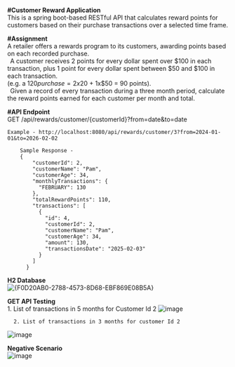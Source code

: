 __#Customer Reward Application__  
  This is a spring boot-based RESTful API that calculates reward points for customers based on their purchase transactions over a selected time frame.

__#Assignment__    
A retailer offers a rewards program to its customers, awarding points based on each recorded purchase.  
  
A customer receives 2 points for every dollar spent over $100 in each transaction, plus 1 point for every dollar spent between $50 and $100 in each transaction.   
(e.g. a $120 purchase = 2x$20 + 1x$50 = 90 points).   
  
Given a record of every transaction during a three month period, calculate the reward points earned for each customer per month and total.  


  
__#API Endpoint__  
    GET /api/rewards/customer/{customerId}?from=date&to=date

    Example - http://localhost:8080/api/rewards/customer/3?from=2024-01-01&to=2026-02-02

        Sample Response - 
        {
            "customerId": 2,
            "customerName": "Pam",
            "customerAge": 34,
            "monthlyTransactions": {
              "FEBRUARY": 130
            },
            "totalRewardPoints": 110,
            "transactions": [
              {
                "id": 4,
                "customerId": 2,
                "customerName": "Pam",
                "customerAge": 34,
                "amount": 130,
                "transactionsDate": "2025-02-03"
              }
            ]
          }

__H2 Database__   
        ![{F0D20AB0-2788-4573-8D68-EBF869E08B5A}](https://github.com/user-attachments/assets/aeb5b5bc-a118-4ad7-86f9-cd5dacca218b)

__GET API Testing__  
     1. List of transactions in 5 months for Customer Id 2
       ![image](https://github.com/user-attachments/assets/447c8514-20fd-4748-8ee7-b1ffe7352816)

      2. List of transactions in 3 months for customer Id 2
![image](https://github.com/user-attachments/assets/71de0c13-2093-41d5-97e4-bd985429f0fa)


      
 __Negative Scenario__  
       ![image](https://github.com/user-attachments/assets/f9e469d7-b2c5-476d-9664-1f451d0314c7)





